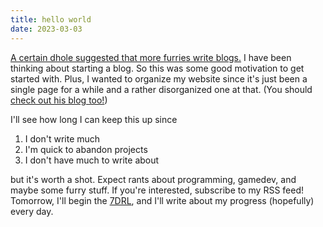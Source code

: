 ```yaml
---
title: hello world
date: 2023-03-03
---
```


[A certain dhole suggested that more furries write blogs.](https://furry.engineer/@soatok/109936791707216276)
I have been thinking about starting a blog. So this was some good motivation to
get started with. Plus, I wanted to organize my website since it's just been a
single page for a while and a rather disorganized one at that. (You should
[check out his blog too!](https://soatok.blog/))

I'll see how long I can keep this up since

1. I don't write much
2. I'm quick to abandon projects
3. I don't have much to write about

but it's worth a shot. Expect rants about programming, gamedev, and maybe some
furry stuff. If you're interested, subscribe to my RSS feed! Tomorrow, I'll
begin the [7DRL](https://7drl.com/), and I'll write about my progress
(hopefully) every day.
